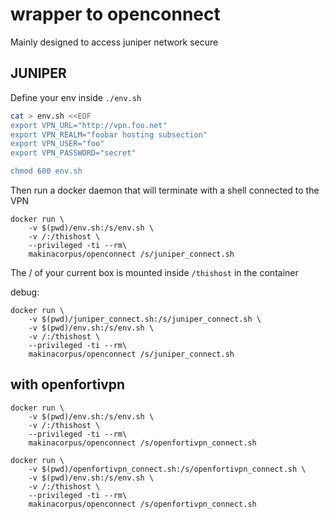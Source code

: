 # wrapper to openconnect
Mainly designed to access juniper network secure

## JUNIPER
Define your env inside ``./env.sh``
```sh
cat > env.sh <<EOF
export VPN_URL="http://vpn.foo.net"
export VPN_REALM="foobar hosting subsection"
export VPN_USER="foo"
export VPN_PASSWORD="secret"

chmod 600 env.sh
```

Then run a docker daemon that will terminate with
a shell connected to the VPN
```
docker run \
    -v $(pwd)/env.sh:/s/env.sh \
    -v /:/thishost \
    --privileged -ti --rm\
    makinacorpus/openconnect /s/juniper_connect.sh
```

The / of your current box is mounted inside ``/thishost`` in the container

debug:
```
docker run \
    -v $(pwd)/juniper_connect.sh:/s/juniper_connect.sh \
    -v $(pwd)/env.sh:/s/env.sh \
    -v /:/thishost \
    --privileged -ti --rm\
    makinacorpus/openconnect /s/juniper_connect.sh
```


## with openfortivpn
```
docker run \
    -v $(pwd)/env.sh:/s/env.sh \
    -v /:/thishost \
    --privileged -ti --rm\
    makinacorpus/openconnect /s/openfortivpn_connect.sh
```
 
```
docker run \
    -v $(pwd)/openfortivpn_connect.sh:/s/openfortivpn_connect.sh \
    -v $(pwd)/env.sh:/s/env.sh \
    -v /:/thishost \
    --privileged -ti --rm\
    makinacorpus/openconnect /s/openfortivpn_connect.sh
```
 
